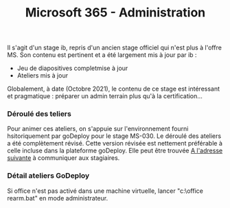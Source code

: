 ﻿---
ref: msms030
title: Microsoft 365 - Administration
goDeploy: true
o365: true
---
<div id="conseils">
  Il s'agit d'un stage ib, repris d'un ancien stage officiel qui n'est plus à l'offre MS.
  Son contenu est pertinent et a été largement mis à jour par ib :
  <ul><li>Jeu de diapositives completmise à jour</li>
    <li>Ateliers mis à jour</li></ul>
  Globalement, à date (Octobre 2021), le contenu de ce stage est intéressant et pragmatique : préparer un admin terrain plus qu'à la certification...
  <h3>Déroulé des teliers</h3>
  Pour animer ces ateliers, on s'appuie sur l'environnement fourni hsitoriquement par goDeploy pour le stage MS-030.
  Le déroulé des ateliers a été complètement révisé. Cette version révisée est nettement préférable à celle incluse dans la plateforme goDeploy.
  Elle peut être trouvée <a href="https://github.com/renaudwangler/ib/tree/master/labs/msms030" target="_blank">A l'adresse suivante</a> à communiquer aux stagiaires.
  <h3>Détail ateliers GoDeploy</h3>
  Si office n'est pas activé dans une machine virtuelle, lancer "c:\office rearm.bat" en mode administrateur.
</div>